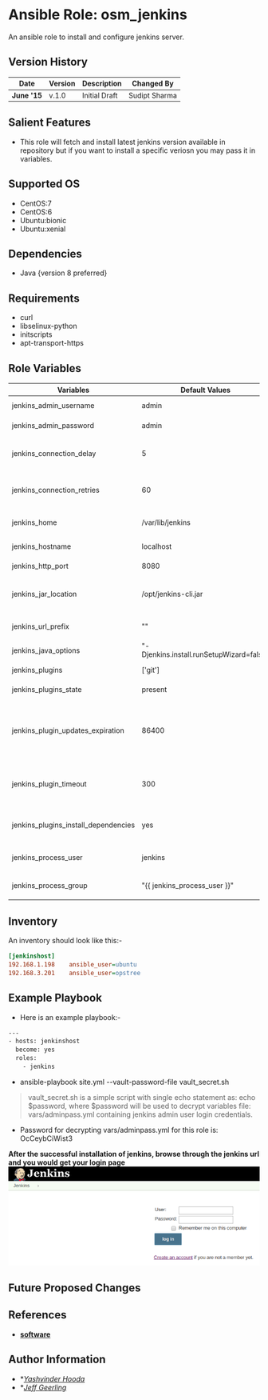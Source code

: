 Ansible Role: osm_jenkins
=========
An ansible role to install and configure jenkins server.

Version History
---------------

|**Date**| **Version**| **Description**| **Changed By** |
|----------|---------|---------------|-----------------|
|**June '15** | v.1.0 | Initial Draft | Sudipt Sharma |

Salient Features
----------------
* This role will fetch and install latest jenkins version available in repository but if you want to install a specific veriosn you may pass it in variables. 

Supported OS
------------
  * CentOS:7
  * CentOS:6
  * Ubuntu:bionic
  * Ubuntu:xenial

Dependencies
------------
* Java {version 8 preferred}

Requirements
------------
* curl
* libselinux-python
* initscripts
* apt-transport-https

Role Variables
--------------

|**Variables**| **Default Values**| **Description**|
|----------|---------|---------------|
| jenkins_admin_username | admin | Username of Admin |
| jenkins_admin_password | admin | Password for Admin user|
| jenkins_connection_delay | 5 | Wait for Jenkins to start up before proceeding |
| jenkins_connection_retries | 60| Retry to execute task if it fails to start Jenkins |
| jenkins_home | /var/lib/jenkins | Home Directory of jenkins|
| jenkins_hostname | localhost| Hostname for Jenkins |
| jenkins_http_port | 8080 | Port on which Jenkins runs|
| jenkins_jar_location | /opt/jenkins-cli.jar | Location where jar file for jenkins stores|
| jenkins_url_prefix | ""| URL prefix used in jenkins url|
| jenkins_java_options | "-Djenkins.install.runSetupWizard=false" | |
| jenkins_plugins| ['git']| Plugins add in Jenkins|
| jenkins_plugins_state | present | Jenkins plugin state|
| jenkins_plugin_updates_expiration | 86400 | Number of seconds after which a new copy of the update-center.json file is downloaded|
| jenkins_plugin_timeout | 300 | Jenkins Server connection timeout in secs|
| jenkins_plugins_install_dependencies | yes | Defines whether to install plugin dependencies. |
| jenkins_process_user | jenkins | Jenkins process username|
| jenkins_process_group | "{{ jenkins_process_user }}" | Jenkins process groupname|


Inventory
----------
An inventory should look like this:-
```ini
[jenkinshost]                 
192.168.1.198    ansible_user=ubuntu   
192.168.3.201    ansible_user=opstree 
```

Example Playbook
----------------

* Here is an example playbook:-

```sh
---
- hosts: jenkinshost
  become: yes
  roles:
    - jenkins

```
* ansible-playbook site.yml --vault-password-file vault_secret.sh
> vault_secret.sh is a simple script with single echo statement as: echo $password, where $password will be used to decrypt variables file: vars/adminpass.yml containing jenkins admin user login credentials.

* Password for decrypting vars/adminpass.yml for this role is: OcCeybCiWist3

**After the successful installation of jenkins, browse through the jenkins url and you would get your login page**
![login](./media/login.png)

Future Proposed Changes
-----------------------

References
----------
- **[software](https://jenkins.io/)**

Author Information
------------------

- **[Yashvinder Hooda](mailto:yashvinder.hooda@opstree.com)*
- **[Jeff Geerling](mailto:)*
